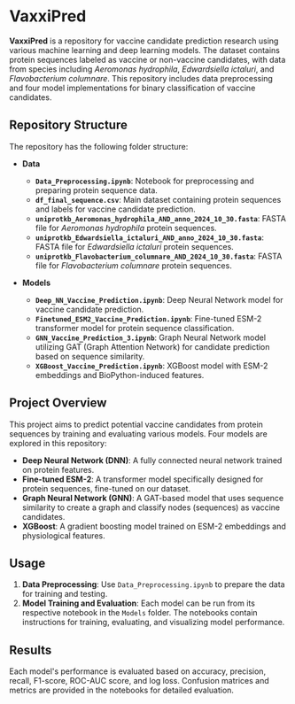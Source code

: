 # VaxxiPred

**VaxxiPred** is a repository for vaccine candidate prediction research using various machine learning and deep learning models. The dataset contains protein sequences labeled as vaccine or non-vaccine candidates, with data from species including *Aeromonas hydrophila*, *Edwardsiella ictaluri*, and *Flavobacterium columnare*. This repository includes data preprocessing and four model implementations for binary classification of vaccine candidates.

## Repository Structure

The repository has the following folder structure:

- **Data**
  - **`Data_Preprocessing.ipynb`**: Notebook for preprocessing and preparing protein sequence data.
  - **`df_final_sequence.csv`**: Main dataset containing protein sequences and labels for vaccine candidate prediction.
  - **`uniprotkb_Aeromonas_hydrophila_AND_anno_2024_10_30.fasta`**: FASTA file for *Aeromonas hydrophila* protein sequences.
  - **`uniprotkb_Edwardsiella_ictaluri_AND_anno_2024_10_30.fasta`**: FASTA file for *Edwardsiella ictaluri* protein sequences.
  - **`uniprotkb_Flavobacterium_columnare_AND_2024_10_30.fasta`**: FASTA file for *Flavobacterium columnare* protein sequences.

- **Models**
  - **`Deep_NN_Vaccine_Prediction.ipynb`**: Deep Neural Network model for vaccine candidate prediction.
  - **`Finetuned_ESM2_Vaccine_Prediction.ipynb`**: Fine-tuned ESM-2 transformer model for protein sequence classification.
  - **`GNN_Vaccine_Prediction_3.ipynb`**: Graph Neural Network model utilizing GAT (Graph Attention Network) for candidate prediction based on sequence similarity.
  - **`XGBoost_Vaccine_Prediction.ipynb`**: XGBoost model with ESM-2 embeddings and BioPython-induced features.

## Project Overview

This project aims to predict potential vaccine candidates from protein sequences by training and evaluating various models. Four models are explored in this repository:

- **Deep Neural Network (DNN)**: A fully connected neural network trained on protein features.
- **Fine-tuned ESM-2**: A transformer model specifically designed for protein sequences, fine-tuned on our dataset.
- **Graph Neural Network (GNN)**: A GAT-based model that uses sequence similarity to create a graph and classify nodes (sequences) as vaccine candidates.
- **XGBoost**: A gradient boosting model trained on ESM-2 embeddings and physiological features.

## Usage

1. **Data Preprocessing**: Use `Data_Preprocessing.ipynb` to prepare the data for training and testing.
2. **Model Training and Evaluation**: Each model can be run from its respective notebook in the `Models` folder. The notebooks contain instructions for training, evaluating, and visualizing model performance.

## Results

Each model's performance is evaluated based on accuracy, precision, recall, F1-score, ROC-AUC score, and log loss. Confusion matrices and metrics are provided in the notebooks for detailed evaluation.

